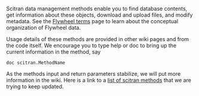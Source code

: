 Scitran data management methods enable you to find database contents, get information about these objects, download and upload files, and modify metadata. See the [Flywheel terms](Flywheel-terms) page to learn about the conceptual organization of Flywheel data.

Usage details of these methods are provided in other wiki pages and from the code itself. We encourage you to type help or doc to bring up the current information in the method, say

    doc scitran.MethodName

As the methods input and return parameters stabilize, we will put more information in the wiki. Here is a link to a [list of scitran methods](scitran-methods) that we are trying to keep updated.







